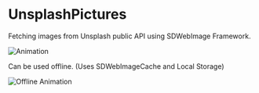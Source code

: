 # UnsplashPictures
Fetching images from Unsplash public API using SDWebImage Framework.

![Animation](https://github.com/smokeMMA/UnsplashPictures/blob/master/animation.gif)


Can be used offline. (Uses SDWebImageCache and Local Storage)

![Offline Animation](https://github.com/smokeMMA/UnsplashPictures/blob/master/offline%20animation.gif)

